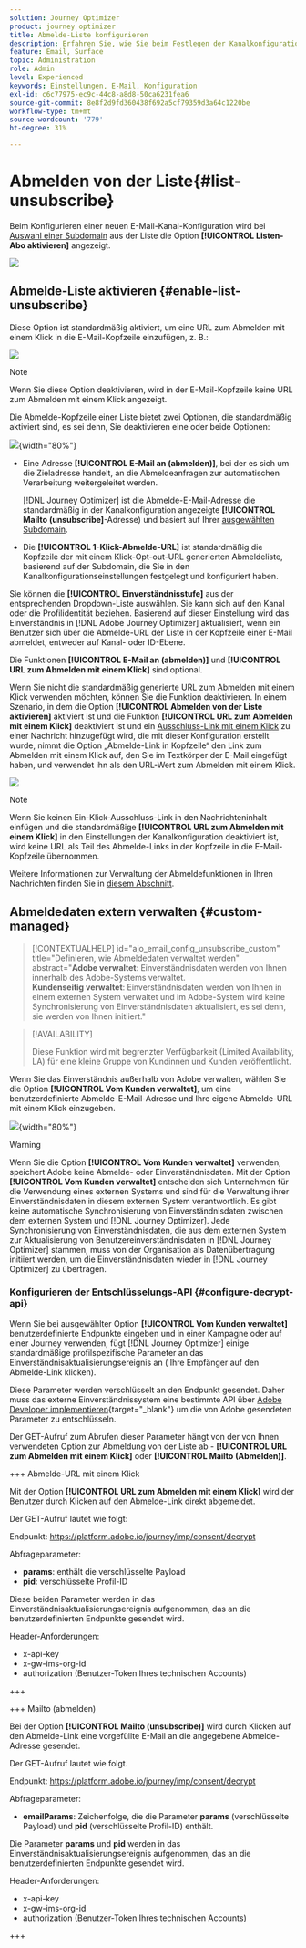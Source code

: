 ```yaml
---
solution: Journey Optimizer
product: journey optimizer
title: Abmelde-Liste konfigurieren
description: Erfahren Sie, wie Sie beim Festlegen der Kanalkonfiguration eine Abmelde-URL mit einem Klick in die Kopfzeile Ihrer E-Mails aufnehmen.
feature: Email, Surface
topic: Administration
role: Admin
level: Experienced
keywords: Einstellungen, E-Mail, Konfiguration
exl-id: c6c77975-ec9c-44c8-a8d8-50ca6231fea6
source-git-commit: 8e8f2d9fd360438f692a5cf79359d3a64c1220be
workflow-type: tm+mt
source-wordcount: '779'
ht-degree: 31%

---
```


# Abmelden von der Liste{#list-unsubscribe}

<!--Do not modify - Legal Review Done -->

Beim Konfigurieren einer neuen E-Mail-Kanal-Konfiguration wird bei [Auswahl einer Subdomain](email-settings.md#subdomains-and-ip-pools) aus der Liste die Option **[!UICONTROL Listen-Abo aktivieren]** angezeigt.

![](assets/preset-list-unsubscribe.png)

## Abmelde-Liste aktivieren {#enable-list-unsubscribe}

Diese Option ist standardmäßig aktiviert, um eine URL zum Abmelden mit einem Klick in die E-Mail-Kopfzeile einzufügen, z. B.:

![](assets/preset-list-unsubscribe-header.png)

>[!NOTE]
>
>Wenn Sie diese Option deaktivieren, wird in der E-Mail-Kopfzeile keine URL zum Abmelden mit einem Klick angezeigt.

Die Abmelde-Kopfzeile einer Liste bietet zwei Optionen, die standardmäßig aktiviert sind, es sei denn, Sie deaktivieren eine oder beide Optionen:

![](assets/surface-list-unsubscribe.png){width="80%"}

* Eine Adresse **[!UICONTROL E-Mail an (abmelden)]**, bei der es sich um die Zieladresse handelt, an die Abmeldeanfragen zur automatischen Verarbeitung weitergeleitet werden.

  [!DNL Journey Optimizer] ist die Abmelde-E-Mail-Adresse die standardmäßig in der Kanalkonfiguration angezeigte **[!UICONTROL Mailto (unsubscribe]**-Adresse) und basiert auf Ihrer [ausgewählten Subdomain](#subdomains-and-ip-pools). <!--With this method, clicking the Unsubscribe link sends a pre-filled email to the unsubscribe address specified in the email header.-->

* Die **[!UICONTROL 1-Klick-Abmelde-URL]** ist standardmäßig die Kopfzeile der mit einem Klick-Opt-out-URL generierten Abmeldeliste, basierend auf der Subdomain, die Sie in den Kanalkonfigurationseinstellungen festgelegt und konfiguriert haben. <!--With this method, clicking the Unsubscribe link directly unsubscribes the user, requiring only a single action to unsubscribe.-->

Sie können die **[!UICONTROL Einverständnisstufe]** aus der entsprechenden Dropdown-Liste auswählen. Sie kann sich auf den Kanal oder die Profilidentität beziehen. Basierend auf dieser Einstellung wird das Einverständnis in [!DNL Adobe Journey Optimizer] aktualisiert, wenn ein Benutzer sich über die Abmelde-URL der Liste in der Kopfzeile einer E-Mail abmeldet, entweder auf Kanal- oder ID-Ebene.

Die Funktionen **[!UICONTROL E-Mail an (abmelden)]** und **[!UICONTROL URL zum Abmelden mit einem Klick]** sind optional. 

Wenn Sie nicht die standardmäßig generierte URL zum Abmelden mit einem Klick verwenden möchten, können Sie die Funktion deaktivieren. In einem Szenario, in dem die Option **[!UICONTROL Abmelden von der Liste aktivieren]** aktiviert ist und die Funktion **[!UICONTROL URL zum Abmelden mit einem Klick]** deaktiviert ist und ein [Ausschluss-Link mit einem Klick](../email/email-opt-out.md#one-click-opt-out) zu einer Nachricht hinzugefügt wird, die mit dieser Konfiguration erstellt wurde, nimmt die Option „Abmelde-Link in Kopfzeile“ den Link zum Abmelden mit einem Klick auf, den Sie im Textkörper der E-Mail eingefügt haben, und verwendet ihn als den URL-Wert zum Abmelden mit einem Klick.

![](assets/preset-list-unsubscribe-opt-out-url.png)

>[!NOTE]
>
>Wenn Sie keinen Ein-Klick-Ausschluss-Link in den Nachrichteninhalt einfügen und die standardmäßige **[!UICONTROL URL zum Abmelden mit einem Klick]** in den Einstellungen der Kanalkonfiguration deaktiviert ist, wird keine URL als Teil des Abmelde-Links in der Kopfzeile in die E-Mail-Kopfzeile übernommen.

Weitere Informationen zur Verwaltung der Abmeldefunktionen in Ihren Nachrichten finden Sie in [diesem Abschnitt](../email/email-opt-out.md#unsubscribe-header).

## Abmeldedaten extern verwalten {#custom-managed}

>[!CONTEXTUALHELP]
>id="ajo_email_config_unsubscribe_custom"
>title="Definieren, wie Abmeldedaten verwaltet werden"
>abstract="**Adobe verwaltet**: Einverständnisdaten werden von Ihnen innerhalb des Adobe-Systems verwaltet.<br>**Kundenseitig verwaltet**: Einverständnisdaten werden von Ihnen in einem externen System verwaltet und im Adobe-System wird keine Synchronisierung von Einverständnisdaten aktualisiert, es sei denn, sie werden von Ihnen initiiert."

>[!AVAILABILITY]
>
>Diese Funktion wird mit begrenzter Verfügbarkeit (Limited Availability, LA) für eine kleine Gruppe von Kundinnen und Kunden veröffentlicht.

Wenn Sie das Einverständnis außerhalb von Adobe verwalten, wählen Sie die Option **[!UICONTROL Vom Kunden verwaltet]**, um eine benutzerdefinierte Abmelde-E-Mail-Adresse und Ihre eigene Abmelde-URL mit einem Klick einzugeben.

![](assets/surface-list-unsubscribe-custom.png){width="80%"}

>[!WARNING]
>
>Wenn Sie die Option **[!UICONTROL Vom Kunden verwaltet]** verwenden, speichert Adobe keine Abmelde- oder Einverständnisdaten. Mit der Option **[!UICONTROL Vom Kunden verwaltet]** entscheiden sich Unternehmen für die Verwendung eines externen Systems und sind für die Verwaltung ihrer Einverständnisdaten in diesem externen System verantwortlich. Es gibt keine automatische Synchronisierung von Einverständnisdaten zwischen dem externen System und [!DNL Journey Optimizer]. Jede Synchronisierung von Einverständnisdaten, die aus dem externen System zur Aktualisierung von Benutzereinverständnisdaten in [!DNL Journey Optimizer] stammen, muss von der Organisation als Datenübertragung initiiert werden, um die Einverständnisdaten wieder in [!DNL Journey Optimizer] zu übertragen.

### Konfigurieren der Entschlüsselungs-API {#configure-decrypt-api}

Wenn Sie bei ausgewählter Option **[!UICONTROL Vom Kunden verwaltet]** benutzerdefinierte Endpunkte eingeben und in einer Kampagne oder auf einer Journey verwenden, fügt [!DNL Journey Optimizer] einige standardmäßige profilspezifische Parameter an das Einverständnisaktualisierungsereignis an (<!--sent to the custom endpoint --> Ihre Empfänger auf den Abmelde-Link klicken).

Diese Parameter werden verschlüsselt an den Endpunkt gesendet. Daher muss das externe Einverständnissystem eine bestimmte API über [Adobe Developer implementieren](https://developer.adobe.com){target="_blank"} um die von Adobe gesendeten Parameter zu entschlüsseln.

Der GET-Aufruf zum Abrufen dieser Parameter hängt von der von Ihnen verwendeten Option zur Abmeldung von der Liste ab - **[!UICONTROL URL zum Abmelden mit einem Klick]** oder **[!UICONTROL Mailto (Abmelden)]**.

<!--To configure the API to send back the information to [!DNL Adobe Journey Optimizer] when a recipient has unsubscribed using the List unsubscribe option with custom endpoints, follow the steps below.-->

+++ Abmelde-URL mit einem Klick

Mit der Option **[!UICONTROL URL zum Abmelden mit einem Klick]** wird der Benutzer durch Klicken auf den Abmelde-Link direkt abgemeldet.

Der GET-Aufruf lautet wie folgt:

Endpunkt: https://platform.adobe.io/journey/imp/consent/decrypt

Abfrageparameter:

* **params**: enthält die verschlüsselte Payload
* **pid**: verschlüsselte Profil-ID

Diese beiden Parameter werden in das Einverständnisaktualisierungsereignis aufgenommen, das an die benutzerdefinierten Endpunkte gesendet wird.

Header-Anforderungen:

* x-api-key
* x-gw-ims-org-id
* authorization (Benutzer-Token Ihres technischen Accounts)

+++

+++ Mailto (abmelden)

Bei der Option **[!UICONTROL Mailto (unsubscribe)]** wird durch Klicken auf den Abmelde-Link eine vorgefüllte E-Mail an die angegebene Abmelde-Adresse gesendet.

Der GET-Aufruf lautet wie folgt.

Endpunkt: https://platform.adobe.io/journey/imp/consent/decrypt

Abfrageparameter:

* **emailParams**: Zeichenfolge, die die Parameter **params** (verschlüsselte Payload) und **pid** (verschlüsselte Profil-ID) enthält.

Die Parameter **params** und **pid** werden in das Einverständnisaktualisierungsereignis aufgenommen, das an die benutzerdefinierten Endpunkte gesendet wird.

Header-Anforderungen:

* x-api-key
* x-gw-ims-org-id
* authorization (Benutzer-Token Ihres technischen Accounts)

+++
